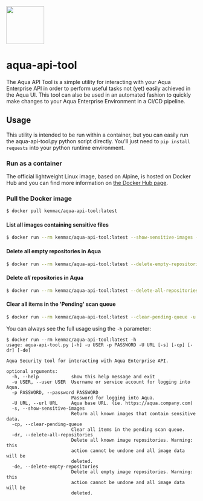 <img src="https://avatars3.githubusercontent.com/u/12783832?s=200&v=4" height="100" width="100" />

# aqua-api-tool

The Aqua API Tool is a simple utility for interacting with your Aqua Enterprise
API in order to perform useful tasks not (yet) easily achieved in the Aqua UI. 
This tool can also be used in an automated fashion to quickly make changes to 
your Aqua Enterprise Environment in a CI/CD pipeline.

## Usage

This utility is intended to be run within a container, but you can easily run
the aqua-api-tool.py python script directly.  You'll just need to `pip install
requests` into your python runtime environment. 

### Run as a container
The official lightweight Linux image, based on Alpine, is hosted on Docker Hub
and you can find more information on 
[the Docker Hub page](https://hub.docker.com/repository/docker/kenmac/aqua-api-tool).

### Pull the Docker image
```bash
$ docker pull kenmac/aqua-api-tool:latest
```

#### List all images containing sensitive files
```bash
$ docker run --rm kenmac/aqua-api-tool:latest --show-sensitive-images -u <user> -p <password> --url https://aqua.hostname.com
```

#### Delete all empty repositories in Aqua
```bash
$ docker run --rm kenmac/aqua-api-tool:latest --delete-empty-repositories -u <user> -p <password> --url https://aqua.hostname.com
```

#### Delete *all* repositories in Aqua
```bash
$ docker run --rm kenmac/aqua-api-tool:latest --delete-all-repositories -u <user> -p <password> --url https://aqua.hostname.com
```

#### Clear all items in the 'Pending' scan queue
```bash
$ docker run --rm kenmac/aqua-api-tool:latest --clear-pending-queue -u <user> -p <password> --url https://aqua.hostname.com
```

You can always see the full usage using the `-h` parameter:
```
$ docker run --rm kenmac/aqua-api-tool:latest -h 
usage: aqua-api-tool.py [-h] -u USER -p PASSWORD -U URL [-s] [-cp] [-dr] [-de]

Aqua Security tool for interacting with Aqua Enterprise API.

optional arguments:
  -h, --help            show this help message and exit
  -u USER, --user USER  Username or service account for logging into Aqua.
  -p PASSWORD, --password PASSWORD
                        Password for logging into Aqua.
  -U URL, --url URL     Aqua base URL. (ie. https://aqua.company.com)
  -s, --show-sensitive-images
                        Return all known images that contain sensitive data.
  -cp, --clear-pending-queue
                        Clear all items in the pending scan queue.
  -dr, --delete-all-repositories
                        Delete all known image repositories. Warning: this
                        action cannot be undone and all image data will be
                        deleted.
  -de, --delete-empty-repositories
                        Delete all empty image repositories. Warning: this
                        action cannot be undone and all image data will be
                        deleted.
```